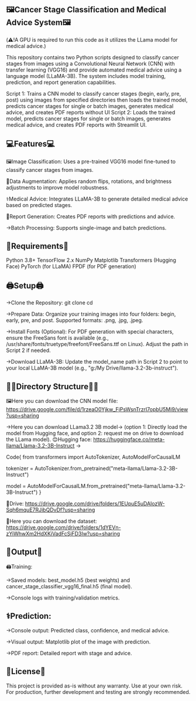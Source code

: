 🖼️Cancer Stage Classification and Medical Advice System🖼️
-----------------------------------------------------------------------------------------------------------------------------------------------------------------------------------------------------------------------------------------------

(⚠️!A GPU is required to run this code as it utilizes the LLama model for medical advice.)

This repository contains two Python scripts designed to classify cancer stages from images using a Convolutional Neural Network (CNN) with transfer learning (VGG16) and provide automated medical advice using a language model (LLaMA-3B). The system includes model training, prediction, and report generation capabilities.

Script 1: Trains a CNN model to classify cancer stages (begin, early, pre, post) using images from specified directories then loads the trained model, predicts cancer stages for single or batch images, generates medical advice, and creates PDF reports without UI
Script 2: Loads the trained model, predicts cancer stages for single or batch images, generates medical advice, and creates PDF reports with Streamlit UI.

💻Features💻
-------------
🖼️Image Classification: Uses a pre-trained VGG16 model fine-tuned to classify cancer stages from images.

📅Data Augmentation: Applies random flips, rotations, and brightness adjustments to improve model robustness.

⚕️Medical Advice: Integrates LLaMA-3B to generate detailed medical advice based on predicted stages.

📃Report Generation: Creates PDF reports with predictions and advice.

→Batch Processing: Supports single-image and batch predictions.

📰Requirements📰
-----------------
Python 3.8+
TensorFlow 2.x
NumPy
Matplotlib
Transformers (Hugging Face)
PyTorch (for LLaMA)
FPDF (for PDF generation)

🖨️Setup🖨️
----------
→Clone the Repository: 
git clone <repository-url>
cd <repository-folder>

→Prepare Data:
Organize your training images into four folders: begin, early, pre, and post.
Supported formats: .png, .jpg, .jpeg.

→Install Fonts (Optional):
For PDF generation with special characters, ensure the FreeSans font is available (e.g., /usr/share/fonts/truetype/freefont/FreeSans.ttf on Linux). Adjust the path in Script 2 if needed.

→Download LLaMA-3B:
Update the model_name path in Script 2 to point to your local LLaMA-3B model (e.g., "g:/My Drive/llama-3.2-3b-instruct").

🧑‍💻Directory Structure🧑‍💻
------------------------

🖼️Here you can download the CNN model file: https://drive.google.com/file/d/1rzeaO0Yjkw_FjPsWsnTrzrI7opbU5Mi9/view?usp=sharing

→Here you can download LLama3.2 3B model-> (option 1: Directly load the model from Hugging face, and option 2: request me on drive to download the LLama model).
😊Hugging face: https://huggingface.co/meta-llama/Llama-3.2-3B-Instruct -> 

Code{
from transformers import AutoTokenizer, AutoModelForCausalLM

tokenizer = AutoTokenizer.from_pretrained("meta-llama/Llama-3.2-3B-Instruct")

model = AutoModelForCausalLM.from_pretrained("meta-llama/Llama-3.2-3B-Instruct")
}

🎰Drive: https://drive.google.com/drive/folders/1EUpuE5uDAIozW-Sqh6mquE7RJibQDvDf?usp=sharing

📅Here you can download the dataset: https://drive.google.com/drive/folders/1dYEVn-zYiWhwXm2HdXKiVadFcSjFD3Iw?usp=sharing

📃Output📃
-----------
🖨️Training:

→Saved models: best_model.h5 (best weights) and cancer_stage_classifier_vgg16_final.h5 (final model).

→Console logs with training/validation metrics.

⚕️Prediction:
--------------
→Console output: Predicted class, confidence, and medical advice.

→Visual output: Matplotlib plot of the image with prediction.

→PDF report: Detailed report with stage and advice.

📃License📃
----------------
This project is provided as-is without any warranty. Use at your own risk. For production, further development and testing are strongly recommended.

